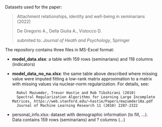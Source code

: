 Datasets used for the paper: 

> Attachment relationships, identity and well-being in seminarians (2022)
> 
> De Gregorio A., Della Giulia A., Vistocco D.
> 
> submited to: _Journal of Heath and Psychology_, Springer
> 

The repository contains three files in MS-Excel format:

- **model_data.xlsx**: a table with 159 rows (seminarians) and 118 columns (indicators)

- **model_data_no_na.xlsx**: the same table above described where missing value were imputed fitting a low-rank matrix approximation to a matrix with missing values via nuclear-norm regularization. For details, see:

        Rahul Mazumder, Trevor Hastie and Rob Tibshirani (2010)
        Spectral Regularization Algorithms for Learning Large Incomplete Matrices, https://web.stanford.edu/~hastie/Papers/mazumder10a.pdf
        Journal of Machine Learning Research 11 (2010) 2287-2322
    
- personal_info.xlsx: dataset with demographic information (to fill, ...). Data contains 159 rows (seminarians) and ? columns (...)
